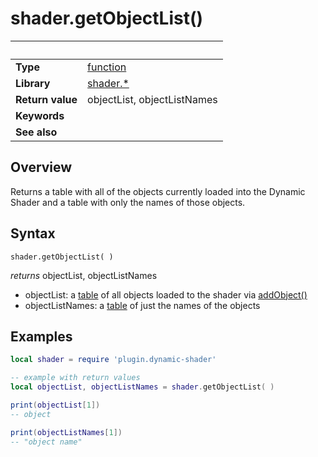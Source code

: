 # shader.getObjectList()

|                      | &nbsp; 
| -------------------- | ---------------------------------------------------------------
| __Type__             | [function](http://docs.coronalabs.com/api/type/Function.html)
| __Library__          | [shader.*](README.md)
| __Return value__     | objectList, objectListNames
| __Keywords__         | 
| __See also__         | 



## Overview

Returns a table with all of the objects currently loaded into the Dynamic Shader and a table with only the names of those objects.

## Syntax

	shader.getObjectList( )
  
  _*returns*_ objectList, objectListNames
  
  - objectList: a [table](https://docs.coronalabs.com/api/type/Table.html) of all objects loaded to the shader via [addObject()](addObject.markdown) 
  - objectListNames: a [table](https://docs.coronalabs.com/api/type/Table.html) of just the names of the objects
  
## Examples

``````lua
local shader = require 'plugin.dynamic-shader'

-- example with return values
local objectList, objectListNames = shader.getObjectList( )

print(objectList[1])
-- object

print(objectListNames[1])
-- "object name"

``````
